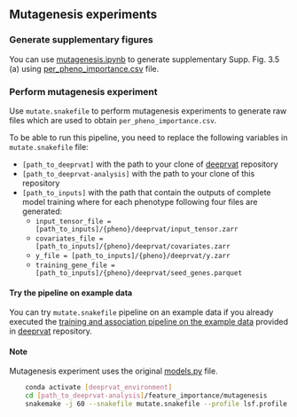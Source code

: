 ## Mutagenesis experiments

### Generate supplementary figures

You can use [mutagenesis.ipynb](https://github.com/PMBio/deeprvat-analysis/blob/main/feature_importance/mutagenesis/mutagenesis.ipynb) to generate supplementary Supp. Fig. 3.5 (a) using [per_pheno_importance.csv](https://github.com/PMBio/deeprvat-analysis/blob/main/feature_importance/mutagenesis/per_pheno_importance.csv) file. 

### Perform mutagenesis experiment

Use `mutate.snakefile` to perform mutagenesis experiments to generate raw files which are used to obtain `per_pheno_importance.csv`. 

To be able to run this pipeline, you need to replace the following variables in `mutate.snakefile` file:
* `[path_to_deeprvat]` with the path to your clone of [deeprvat](https://github.com/PMBio/deeprvat/) repository  
* `[path_to_deeprvat-analysis]`  with the path to your clone of this repository  
* `[path_to_inputs]` with the path that contain the outputs of complete model training where for each phenotype following four files are generated:
  * `input_tensor_file = [path_to_inputs]/{pheno}/deeprvat/input_tensor.zarr`
  * `covariates_file = [path_to_inputs]/{pheno}/deeprvat/covariates.zarr`
  * `y_file = [path_to_inputs]/{pheno}/deeprvat/y.zarr`
  * `training_gene_file = [path_to_inputs]/{pheno}/deeprvat/seed_genes.parquet`


#### Try the pipeline on example data

You can try `mutate.snakefile` pipeline on an example data if you already executed the [training and association pipeline on the example data](https://github.com/PMBio/deeprvat/tree/main#try-the-full-training-and-association-testing-pipeline-on-some-example-data) provided in [deeprvat](https://github.com/PMBio/deeprvat/) repository.  


#### Note

Mutagenesis experiment uses the original [models.py](https://github.com/PMBio/deeprvat/blob/master/deeprvat/deeprvat/models.py) file.


```bash
	conda activate [deeprvat_environment]
    cd [path_to_deeprvat-analysis]/feature_importance/mutagenesis
	snakemake -j 60 --snakefile mutate.snakefile --profile lsf.profile 
```
